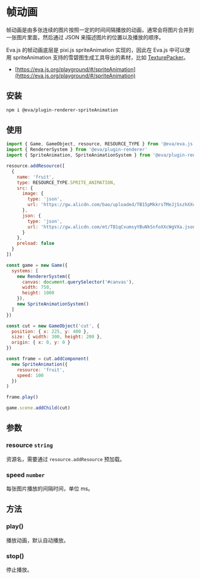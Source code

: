 # 帧动画

帧动画是由多张连续的图片按照一定的时间间隔播放的动画，通常会将图片合并到一张图片里面，然后通过 JSON 来描述图片的位置以及播放的顺序。

Eva.js 的帧动画底层是 pixi.js spriteAnimation 实现的，因此在 Eva.js 中可以使用 spriteAnimation 支持的雪碧图生成工具导出的素材，比如 [TexturePacker](https://www.codeandweb.com/texturepacker/tutorials/how-to-create-sprite-sheets-and-animations-with-pixijs5)。

- [https://eva.js.org/playground/#/spriteAnimation](https://eva.js.org/playground/#/spriteAnimation)

## 安装

```bash
npm i @eva/plugin-renderer-spriteAnimation
```

## 使用

```js
import { Game, GameObject, resource, RESOURCE_TYPE } from '@eva/eva.js'
import { RendererSystem } from '@eva/plugin-renderer'
import { SpriteAnimation, SpriteAnimationSystem } from '@eva/plugin-renderer-sprite-animation'

resource.addResource([
  {
    name: 'fruit',
    type: RESOURCE_TYPE.SPRITE_ANIMATION,
    src: {
      image: {
        type: 'json',
        url: 'https://gw.alicdn.com/bao/uploaded/TB15pMkkrsTMeJjSszhXXcGCFXa-377-1070.png'
      },
      json: {
        type: 'json',
        url: 'https://gw.alicdn.com/mt/TB1qCvumsyYBuNkSnfoXXcWgVXa.json'
      }
    },
    preload: false
  }
])

const game = new Game({
  systems: [
    new RendererSystem({
      canvas: document.querySelector('#canvas'),
      width: 750,
      height: 1000
    }),
    new SpriteAnimationSystem()
  ]
})

const cut = new GameObject('cut', {
  position: { x: 225, y: 400 },
  size: { width: 300, height: 200 },
  origin: { x: 0, y: 0 }
})

const frame = cut.addComponent(
  new SpriteAnimation({
    resource: 'fruit',
    speed: 100
  })
)

frame.play()

game.scene.addChild(cut)
```

## 参数

### resource `string` 

资源名，需要通过 `resource.addResource` 预加载。

### speed `number` 

每张图片播放的间隔时间，单位 ms。

## 方法

### play()

播放动画，默认自动播放。

### stop()

停止播放。

<br/>
<br/>
<br/>
<br/>
<br/>
